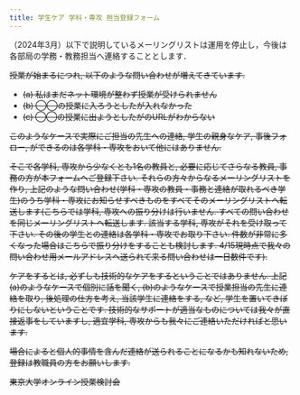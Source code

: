 ```yaml
---
title: 学生ケア 学科・専攻 担当登録フォーム
---
```


（2024年3月）以下で説明しているメーリングリストは運用を停止し，今後は各部局の学務・教務担当へ連絡することとします．

<del>

授業が始まるにつれ, 以下のような問い合わせが増えてきています.

* (a) 私はまだネット環境が整わず授業が受けられません
* (b) ◯◯の授業に入ろうとしたが入れなかった
* (c) ◯◯の授業に出ようとしたがのURLがわからない

このようなケースで実際にご担当の先生への連絡, 学生の親身なケア, 事後フォロー, ができるのは各学科・専攻をおいて他にはありません.

そこで各学科, 専攻から少なくとも1名の教員と, 必要に応じてさらなる教員, 事務の方が本フォームへご登録下さい.
それらの方々からなるメーリングリストを作り, 上記のような問い合わせ(学科・専攻の教員・事務と連絡が取れるべき学生)のうち学科・専攻にお知らせすべきものをすべてそのメーリングリストへ転送します(こちらでは学科, 専攻への振り分けは行いません. すべての問い合わせを同じメーリングリストへ転送します. 該当する学科, 専攻がそれを受け取って下さい. その後の学生との連絡は各学科・専攻でお取り下さい. 件数が非常に多くなった場合はこちらで振り分けをすることも検討します. 4/15現時点で我々の問い合わせ用メールアドレスへ送られて来る問い合わせは一日数件です).

ケアをするとは, 必ずしも技術的なケアをするということではありません. 上記(a)のようなケースで個別に話を聞く, (b)のようなケースで授業担当の先生に連絡を取り, 後処理の仕方を考え, 当該学生に連絡をする, など, 学生を置いてきぼりにしないということです. 技術的なサポートが適当なものについては我々が直接返事をしていますし, 適宜学科, 専攻からも我々にご連絡いただければと思います.

場合によると個人的事情を含んだ連絡が送られることになるかも知れないため, 登録は教職員の方をお願いします.

東京大学オンライン授業検討会

</del>
